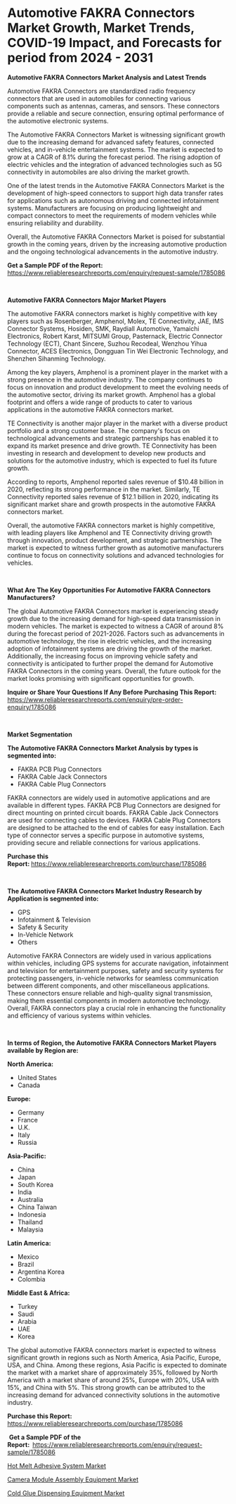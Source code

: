 <p><h1>Automotive FAKRA Connectors Market Growth, Market Trends, COVID-19 Impact, and Forecasts for period from 2024 - 2031</h1></p><p><strong>Automotive FAKRA Connectors Market Analysis and Latest Trends</strong></p>
<p><p>Automotive FAKRA Connectors are standardized radio frequency connectors that are used in automobiles for connecting various components such as antennas, cameras, and sensors. These connectors provide a reliable and secure connection, ensuring optimal performance of the automotive electronic systems.</p><p>The Automotive FAKRA Connectors Market is witnessing significant growth due to the increasing demand for advanced safety features, connected vehicles, and in-vehicle entertainment systems. The market is expected to grow at a CAGR of 8.1% during the forecast period. The rising adoption of electric vehicles and the integration of advanced technologies such as 5G connectivity in automobiles are also driving the market growth.</p><p>One of the latest trends in the Automotive FAKRA Connectors Market is the development of high-speed connectors to support high data transfer rates for applications such as autonomous driving and connected infotainment systems. Manufacturers are focusing on producing lightweight and compact connectors to meet the requirements of modern vehicles while ensuring reliability and durability.</p><p>Overall, the Automotive FAKRA Connectors Market is poised for substantial growth in the coming years, driven by the increasing automotive production and the ongoing technological advancements in the automotive industry.</p></p>
<p><strong>Get a Sample PDF of the Report:&nbsp;</strong> <a href="https://www.reliableresearchreports.com/enquiry/request-sample/1785086">https://www.reliableresearchreports.com/enquiry/request-sample/1785086</a></p>
<p>&nbsp;</p>
<p><strong>Automotive FAKRA Connectors Major Market Players</strong></p>
<p><p>The automotive FAKRA connectors market is highly competitive with key players such as Rosenberger, Amphenol, Molex, TE Connectivity, JAE, IMS Connector Systems, Hosiden, SMK, Raydiall Automotive, Yamaichi Electronics, Robert Karst, MITSUMI Group, Pasternack, Electric Connector Technology (ECT), Chant Sincere, Suzhou Recodeal, Wenzhou Yihua Connector, ACES Electronics, Dongguan Tin Wei Electronic Technology, and Shenzhen Sihanming Technology.</p><p>Among the key players, Amphenol is a prominent player in the market with a strong presence in the automotive industry. The company continues to focus on innovation and product development to meet the evolving needs of the automotive sector, driving its market growth. Amphenol has a global footprint and offers a wide range of products to cater to various applications in the automotive FAKRA connectors market.</p><p>TE Connectivity is another major player in the market with a diverse product portfolio and a strong customer base. The company's focus on technological advancements and strategic partnerships has enabled it to expand its market presence and drive growth. TE Connectivity has been investing in research and development to develop new products and solutions for the automotive industry, which is expected to fuel its future growth.</p><p>According to reports, Amphenol reported sales revenue of $10.48 billion in 2020, reflecting its strong performance in the market. Similarly, TE Connectivity reported sales revenue of $12.1 billion in 2020, indicating its significant market share and growth prospects in the automotive FAKRA connectors market.</p><p>Overall, the automotive FAKRA connectors market is highly competitive, with leading players like Amphenol and TE Connectivity driving growth through innovation, product development, and strategic partnerships. The market is expected to witness further growth as automotive manufacturers continue to focus on connectivity solutions and advanced technologies for vehicles.</p></p>
<p>&nbsp;</p>
<p><strong>What Are The Key Opportunities For Automotive FAKRA Connectors Manufacturers?</strong></p>
<p><p>The global Automotive FAKRA Connectors market is experiencing steady growth due to the increasing demand for high-speed data transmission in modern vehicles. The market is expected to witness a CAGR of around 8% during the forecast period of 2021-2026. Factors such as advancements in automotive technology, the rise in electric vehicles, and the increasing adoption of infotainment systems are driving the growth of the market. Additionally, the increasing focus on improving vehicle safety and connectivity is anticipated to further propel the demand for Automotive FAKRA Connectors in the coming years. Overall, the future outlook for the market looks promising with significant opportunities for growth.</p></p>
<p><strong>Inquire or Share Your Questions If Any Before Purchasing This Report:</strong> <a href="https://www.reliableresearchreports.com/enquiry/pre-order-enquiry/1785086">https://www.reliableresearchreports.com/enquiry/pre-order-enquiry/1785086</a></p>
<p>&nbsp;</p>
<p><strong>Market Segmentation</strong></p>
<p><strong>The Automotive FAKRA Connectors Market Analysis by types is segmented into:</strong></p>
<p><ul><li>FAKRA PCB Plug Connectors</li><li>FAKRA Cable Jack Connectors</li><li>FAKRA Cable Plug Connectors</li></ul></p>
<p><p>FAKRA connectors are widely used in automotive applications and are available in different types. FAKRA PCB Plug Connectors are designed for direct mounting on printed circuit boards. FAKRA Cable Jack Connectors are used for connecting cables to devices. FAKRA Cable Plug Connectors are designed to be attached to the end of cables for easy installation. Each type of connector serves a specific purpose in automotive systems, providing secure and reliable connections for various applications.</p></p>
<p><strong>Purchase this Report:&nbsp;</strong><a href="https://www.reliableresearchreports.com/purchase/1785086">https://www.reliableresearchreports.com/purchase/1785086</a></p>
<p>&nbsp;</p>
<p><strong>The Automotive FAKRA Connectors Market Industry Research by Application is segmented into:</strong></p>
<p><ul><li>GPS</li><li>Infotainment & Television</li><li>Safety & Security</li><li>In-Vehicle Network</li><li>Others</li></ul></p>
<p><p>Automotive FAKRA Connectors are widely used in various applications within vehicles, including GPS systems for accurate navigation, infotainment and television for entertainment purposes, safety and security systems for protecting passengers, in-vehicle networks for seamless communication between different components, and other miscellaneous applications. These connectors ensure reliable and high-quality signal transmission, making them essential components in modern automotive technology. Overall, FAKRA connectors play a crucial role in enhancing the functionality and efficiency of various systems within vehicles.</p></p>
<p>&nbsp;</p>
<p><strong>In terms of Region, the Automotive FAKRA Connectors Market Players available by Region are:</strong></p>
<p>
    <p> <strong> North America: </strong>
        <ul>
            <li>United States</li>
            <li>Canada</li>
        </ul>
        </p> 
    <p> <strong> Europe: </strong>
        <ul>
            <li>Germany</li>
            <li>France</li>
            <li>U.K.</li>
            <li>Italy</li>
            <li>Russia</li>
        </ul>
        </p> 
    <p> <strong> Asia-Pacific: </strong>
        <ul>
            <li>China</li>
            <li>Japan</li>
            <li>South Korea</li>
            <li>India</li>
            <li>Australia</li>
            <li>China Taiwan</li>
            <li>Indonesia</li>
            <li>Thailand</li>
            <li>Malaysia</li>
        </ul>
        </p> 
    <p> <strong> Latin America: </strong>
        <ul>
            <li>Mexico</li>
            <li>Brazil</li>
            <li>Argentina Korea</li>
            <li>Colombia</li>
        </ul>
        </p> 
    <p> <strong> Middle East & Africa: </strong>
        <ul>
            <li>Turkey</li>
            <li>Saudi</li>
            <li>Arabia</li>
            <li>UAE</li>
            <li>Korea</li>
        </ul>
    </p>
    </p>
<p><p>The global automotive FAKRA connectors market is expected to witness significant growth in regions such as North America, Asia Pacific, Europe, USA, and China. Among these regions, Asia Pacific is expected to dominate the market with a market share of approximately 35%, followed by North America with a market share of around 25%, Europe with 20%, USA with 15%, and China with 5%. This strong growth can be attributed to the increasing demand for advanced connectivity solutions in the automotive industry.</p></p>
<p><strong>Purchase this Report: </strong><a href="https://www.reliableresearchreports.com/purchase/1785086">https://www.reliableresearchreports.com/purchase/1785086</a></p>
<p>&nbsp;<strong>Get a Sample PDF of the Report:&nbsp;&nbsp;</strong><a href="https://www.reliableresearchreports.com/enquiry/request-sample/1785086">https://www.reliableresearchreports.com/enquiry/request-sample/1785086</a></p>
<p><strong></strong></p>
<p><p><a href="https://github.com/indrystar/Market-Research-Report-List-2/blob/main/hot-melt-adhesive-system-market.md">Hot Melt Adhesive System Market</a></p><p><a href="https://github.com/mancsybtousav/Market-Research-Report-List-1/blob/main/camera-module-assembly-equipment-market.md">Camera Module Assembly Equipment Market</a></p><p><a href="https://github.com/josesg55/Market-Research-Report-List-1/blob/main/cold-glue-dispensing-equipment-market.md">Cold Glue Dispensing Equipment Market</a></p></p>